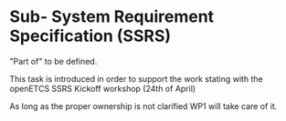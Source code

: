 Sub- System Requirement Specification (SSRS)
============================================

"Part of" to be defined.

This task is introduced in order to support the work stating with the openETCS SSRS Kickoff workshop
(24th of April)

As long as the proper ownership is not clarified WP1 will take care of it.

